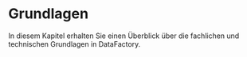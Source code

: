 # Grundlagen

In diesem Kapitel erhalten Sie einen Überblick über die fachlichen und technischen Grundlagen in DataFactory.

